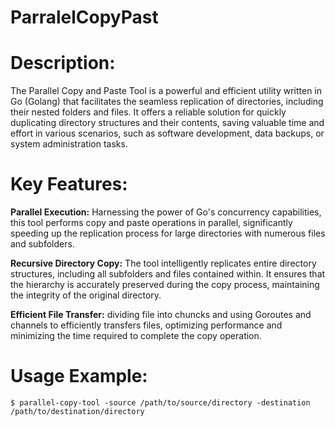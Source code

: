 # ParralelCopyPast

# Description:
The Parallel Copy and Paste Tool is a powerful and efficient utility written in Go (Golang) that facilitates the seamless replication of directories, including their nested folders and files. It offers a reliable solution for quickly duplicating directory structures and their contents, saving valuable time and effort in various scenarios, such as software development, data backups, or system administration tasks.

# Key Features:

**Parallel Execution:** Harnessing the power of Go's concurrency capabilities, this tool performs copy and paste operations in parallel, significantly speeding up the replication process for large directories with numerous files and subfolders.

**Recursive Directory Copy:** The tool intelligently replicates entire directory structures, including all subfolders and files contained within. It ensures that the hierarchy is accurately preserved during the copy process, maintaining the integrity of the original directory.

**Efficient File Transfer:** dividing file into chuncks and using Goroutes and channels  to efficiently transfers files, optimizing performance and minimizing the time required to complete the copy operation.

# Usage Example:
```$ parallel-copy-tool -source /path/to/source/directory -destination /path/to/destination/directory```
